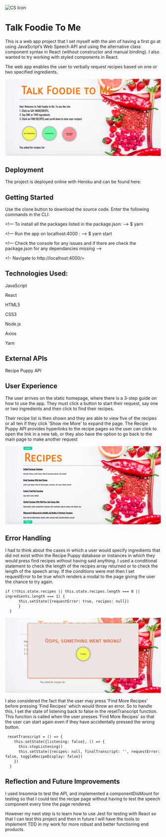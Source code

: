 ![CS Icon](/recipe-finder/src/assets/favicon.ico) 
# Talk Foodie To Me

This is a web app project that I set myself with the aim of having a first go at using JavaScript’s Web Speech API and using the alternative class component syntax in React (without constructor and manual binding). I also wanted to try working with styled components in React.

The web app enables the user to verbally request recipes based on one or two specified ingredients.

![Talk Foodie screenshot](/recipe-finder/src/assets/main-screenshot.png)

## Deployment

The project is deployed online with Heroku and can be found here:

<insert url here>

## Getting Started

Use the clone button to download the source code. Enter the following commands in the CLI:

<!— To install all the packages listed in the package.json: —> $ yarn 

<!— Run the app on localhost:4000 : —> $ yarn start 

<!— Check the console for any issues and if there are check the package.json for any dependancies missing —>

<!- Navigate to http://localhost:4000/>

## Technologies Used:
JavaScript

React

HTML5

CSS3

Node.js

Axios

Yarn

## External APIs
Recipe Puppy API

## User Experience

The user arrives on the static homepage, where there is a 3-step guide on how to use the app. They must click a button to start their request, say one or two ingredients and then click to find their recipes. 

Their recipe list is then shown and they are able to view five of the recipes or all ten if they click 'Show me More' to expand the page. The Recipe Puppy API provides hyperlinks to the recipe pages so the user can click to open the link in a new tab, or they also have the option to go back to the main page to make another request 

![Recipe View screenshot](/recipe-finder/src/assets/recipe-view.png)


## Error Handling

I had to think about the cases in which a user would specify ingredients that did not exist within the Recipe Puppy database or instances in which they would press find recipes without having said anything. I used a conditional statement to check the length of the recipes array returned or to check the length of the speech array. If the conditions were met then I set requestError to be true which renders a modal to the page giving the user the chance to try again.    

```    
if (!this.state.recipes || this.state.recipes.length === 0 || ingredients.length === 1) {
      this.setState({requestError: true, recipes: null})
      }
  }
  ```
![Error View screenshot](/recipe-finder/src/assets/error-view.png)

I also considered the fact that the user may press 'Find More Recipes' before pressing 'Find Recipes' which would throw an error. So to handle this, I set the state of listening back to false in the resetTranscript function. This function is called when the user presses 'Find More Recipes' so that the user can start again even if they have accidentally pressed the wrong button. 

```
 resetTranscript = () => {
    this.setState({listening: false}, () => {
      this.stopListening()
      this.setState({recipes: null, finalTranscript: '', requestError: false, toggleRecipeDisplay: false})
    })
  }
  ```


## Reflection and Future Improvements

I used Insomnia to test the API, and implemented a componentDisMount for testing so that I could test the recipe page without having to test the speech component every time the page rendered. 

However my next step is to learn how to use Jest for testing with React so that I can test this project and then in future I will have the tools to implement TDD in my work for more robust and better functioning end products.
 